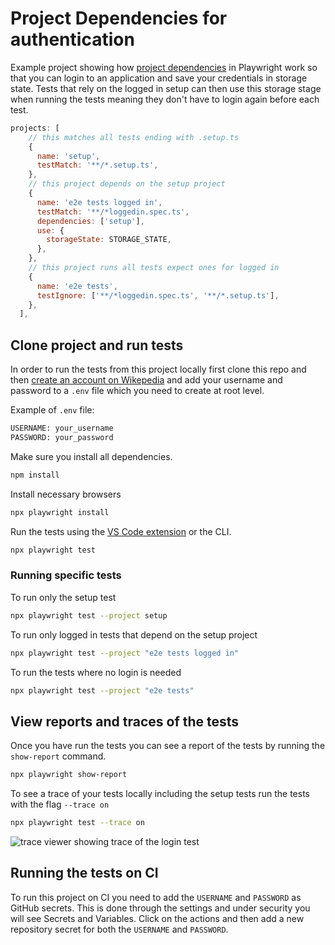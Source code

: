 # Project Dependencies for authentication

Example project showing how [project dependencies](https://playwright.dev/docs/next/test-projects#dependencies) in Playwright work so that you can login to an application and save your credentials in storage state. Tests that rely on the logged in setup can then use this storage stage when running the tests meaning they don't have to login again before each test.

```js
projects: [
    // this matches all tests ending with .setup.ts
    {
      name: 'setup',
      testMatch: '**/*.setup.ts',
    },
    // this project depends on the setup project
    {
      name: 'e2e tests logged in',
      testMatch: '**/*loggedin.spec.ts',
      dependencies: ['setup'],
      use: {
        storageState: STORAGE_STATE,
      },
    },
    // this project runs all tests expect ones for logged in
    {
      name: 'e2e tests',
      testIgnore: ['**/*loggedin.spec.ts', '**/*.setup.ts'],
    },
  ],
```

## Clone project and run tests

In order to run the tests from this project locally first clone this repo and then [create an account on Wikepedia](https://en.wikipedia.org/w/index.php?title=Special:CreateAccount&returnto=Main+Page) and add your username and password to a `.env` file which you need to create at root level. 

Example of `.env` file:

```bash
USERNAME: your_username
PASSWORD: your_password
```
Make sure you install all dependencies.

```bash
npm install
```
Install necessary browsers

```bash
npx playwright install 
```

Run the tests using the [VS Code extension](https://playwright.dev/docs/getting-started-vscode) or the CLI.

```bash
npx playwright test
```

### Running specific tests

To run only the setup test

```bash
npx playwright test --project setup
```

To run only logged in tests that depend on the setup project

```bash
npx playwright test --project "e2e tests logged in"
```

To run the tests where no login is needed

```bash
npx playwright test --project "e2e tests"
```

## View reports and traces of the tests

Once you have run the tests you can see a report of the tests by running the `show-report` command.

```bash
npx playwright show-report
```

To see a trace of your tests locally including the setup tests run the tests with the flag `--trace on`

```bash
npx playwright test --trace on
```

![trace viewer showing trace of the login test](https://user-images.githubusercontent.com/13063165/224748739-cfbb9474-b588-40b6-af9e-1bbd43a5004c.png)

## Running the tests on CI

To run this project on CI you need to add the `USERNAME` and `PASSWORD` as GitHub secrets. This is done through the settings and under security you will see Secrets and Variables. Click on the actions and then add a new repository secret for both the `USERNAME` and `PASSWORD`.